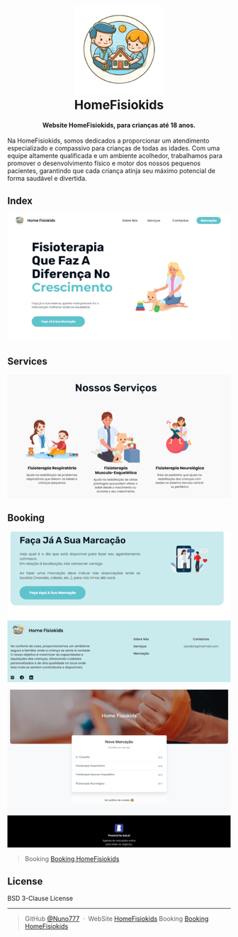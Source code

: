 
<h1 align="center">
  <br>
  <a href="https://homefisiokids.onrender.com/"><img src="public/images/icon.png" alt="HomeFisiokids" width="200"></a>
  <br>
  HomeFisiokids
  <br>
</h1>

<h4 align="center">Website HomeFisiokids, para crianças até 18 anos.</h4>

<p>Na HomeFisiokids, somos dedicados a proporcionar um atendimento especializado e compassivo para crianças de todas as idades. Com uma equipe altamente qualificada e um ambiente acolhedor, trabalhamos para promover o desenvolvimento físico e motor dos nossos pequenos pacientes, garantindo que cada criança atinja seu máximo potencial de forma saudável e divertida.</p>

## Index

<a href="https://homefisiokids.onrender.com/"><img src="img/Screenshot_1.png" alt="HomeFisiokids"></a>

## Services

<a href="https://homefisiokids.onrender.com/"><img src="img/Screenshot_2.png" alt="HomeFisiokids"></a>

## Booking

<a href="https://homefisiokids.onrender.com/"><img src="img/Screenshot_3.png" alt="HomeFisiokids"></a>

<a href="https://buk.pt/home-fisiokids"><img src="img/Screenshot_4.png" alt="HomeFisiokids"></a>

> Booking [Booking HomeFisiokids](https://buk.pt/home-fisiokids)

## License

BSD 3-Clause License

---

> GitHub [@Nuno777](https://github.com/Nuno777) &nbsp;&middot;&nbsp;
> WebSite [HomeFisiokids](https://homefisiokids.onrender.com/)
> Booking [Booking HomeFisiokids](https://buk.pt/home-fisiokids)


